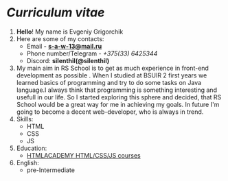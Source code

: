 # ___Curriculum vitae___
1. **Hello**! My name is Evgeniy Grigorchik
1. Here are some of my contacts:
    + Email - **[s-a-w-13@mail.ru](s-a-w-13@mail.ru)**
    + Phone number/Telegram - _+375(33) 6425344_
    + Discord: **silenthil(@silenthil)**
1. My main aim in RS School is to get as much experience in front-end development as possible   .
When  I studied at BSUIR 2 first years we learned basics of programming and try to do  some tasks on Java language.I always think that programming is something interesting and usefull in our life. So I started exploring this sphere and decided, that RS School would be a great way for me in achieving my goals. In future I'm going to become a decent web-developer, who is always in trend.
1. Skills:
    + HTML
    + CSS
    + JS
1. Education:
    + [HTMLACADEMY HTML/CSS/JS courses](https://htmlacademy.ru/profile/id887617)
1. English:
    + pre-Intermediate
